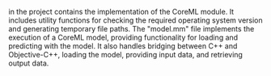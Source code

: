 in the project contains the implementation of the CoreML module. It includes utility functions for checking the required operating system version and generating temporary file paths. The "model.mm" file implements the execution of a CoreML model, providing functionality for loading and predicting with the model. It also handles bridging between C++ and Objective-C++, loading the model, providing input data, and retrieving output data.